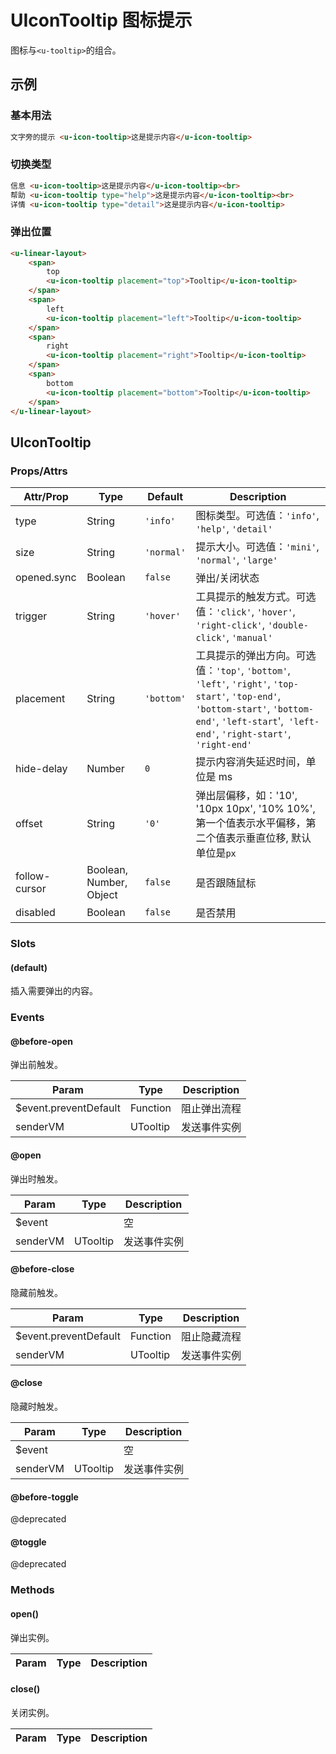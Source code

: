 # UIconTooltip 图标提示

<s-component-labels :labels="[
    'UI 组件', '弹出层', '行内展示',
]"></s-component-labels>

图标与`<u-tooltip>`的组合。

## 示例
### 基本用法

``` html
文字旁的提示 <u-icon-tooltip>这是提示内容</u-icon-tooltip>
```

### 切换类型

``` html
信息 <u-icon-tooltip>这是提示内容</u-icon-tooltip><br>
帮助 <u-icon-tooltip type="help">这是提示内容</u-icon-tooltip><br>
详情 <u-icon-tooltip type="detail">这是提示内容</u-icon-tooltip>
```

### 弹出位置

``` html
<u-linear-layout>
    <span>
        top
        <u-icon-tooltip placement="top">Tooltip</u-icon-tooltip>
    </span>
    <span>
        left
        <u-icon-tooltip placement="left">Tooltip</u-icon-tooltip>
    </span>
    <span>
        right
        <u-icon-tooltip placement="right">Tooltip</u-icon-tooltip>
    </span>
    <span>
        bottom
        <u-icon-tooltip placement="bottom">Tooltip</u-icon-tooltip>
    </span>
</u-linear-layout>
```

## UIconTooltip
### Props/Attrs

| Attr/Prop | Type | Default | Description |
| --------- | ---- | ------- | ----------- |
| type | String | `'info'` | 图标类型。可选值：`'info'`, `'help'`, `'detail'` |
| size | String | `'normal'` | 提示大小。可选值：`'mini'`, `'normal'`, `'large'` |
| opened.sync | Boolean | `false` | 弹出/关闭状态 |
| trigger | String | `'hover'` | 工具提示的触发方式。可选值：`'click'`, `'hover'`, `'right-click'`, `'double-click'`, `'manual'` |
| placement | String | `'bottom'` | 工具提示的弹出方向。可选值：`'top'`, `'bottom'`, `'left'`, `'right'`, `'top-start'`, `'top-end'`, `'bottom-start'`, `'bottom-end'`, `'left-start`',` 'left-end'`, `'right-start'`, `'right-end'` |
| hide-delay | Number | `0` | 提示内容消失延迟时间，单位是 ms |
| offset | String | `'0'` | 弹出层偏移，如：'10', '10px 10px', '10% 10%', 第一个值表示水平偏移，第二个值表示垂直位移, 默认单位是`px` |
| follow-cursor | Boolean, Number, Object | `false` | 是否跟随鼠标 |
| disabled | Boolean | `false` | 是否禁用 |

### Slots

#### (default)

插入需要弹出的内容。

### Events

#### @before-open

弹出前触发。

| Param | Type | Description |
| ----- | ---- | ----------- |
| $event.preventDefault | Function | 阻止弹出流程 |
| senderVM | UTooltip | 发送事件实例 |

#### @open

弹出时触发。

| Param | Type | Description |
| ----- | ---- | ----------- |
| $event | | 空 |
| senderVM | UTooltip | 发送事件实例 |

#### @before-close

隐藏前触发。

| Param | Type | Description |
| ----- | ---- | ----------- |
| $event.preventDefault | Function | 阻止隐藏流程 |
| senderVM | UTooltip | 发送事件实例 |

#### @close

隐藏时触发。

| Param | Type | Description |
| ----- | ---- | ----------- |
| $event | | 空 |
| senderVM | UTooltip | 发送事件实例 |

#### @before-toggle

@deprecated

#### @toggle

@deprecated

### Methods

#### open()

弹出实例。

| Param | Type | Description |
| ----- | ---- | ----------- |

#### close()

关闭实例。

| Param | Type | Description |
| ----- | ---- | ----------- |
